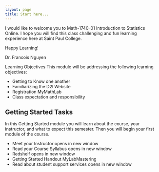 ```yaml
---
layout: page
title: Start here...
---
```


I would like to welcome you to Math-1740-01 Introduction to Statistics Online. I hope you will find this class challenging and fun learning experience here at Saint Paul College.

Happy Learning!

Dr. Francois Nguyen

Learning Objectives
This module will be addressing the following learning objectives:

- Getting to Know one another
- Familiarizing the D2l Website
- Registration MyMathLab
- Class expectation and responsibility

## Getting Started Tasks

In this Getting Started module you will learn about the course, your instructor, and what to expect this semester. Then you will begin your first module of the course.

- Meet your Instructor opens in new window
- Read your Course Syllabus opens in new window
- Redshelf opens in new window
- Getting Started Handout MyLabMastering
- Read about student support services opens in new window
